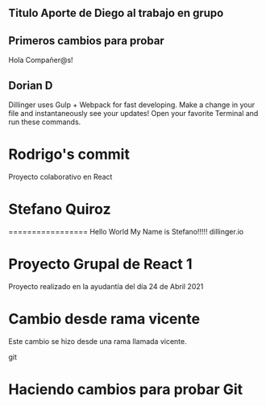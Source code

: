## Titulo Aporte de Diego al trabajo en grupo

Primeros cambios para probar
---------------------------------------------
Hola Compañer@s!

## Dorian D

Dillinger uses Gulp + Webpack for fast developing.
Make a change in your file and instantaneously see your updates!
Open your favorite Terminal and run these commands.

# Rodrigo's commit 

Proyecto colaborativo en React
# Stefano Quiroz
=================
Hello World My Name is Stefano!!!!!
dillinger.io

# Proyecto Grupal de React 1

Proyecto realizado en la ayudantía del día 24 de Abril 2021


# Cambio desde rama vicente

Este cambio se hizo desde una rama llamada vicente.

git

# Haciendo cambios para probar Git 
